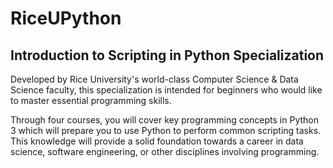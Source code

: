 # RiceUPython
## Introduction to Scripting in Python Specialization

Developed by Rice University's world-class Computer Science & Data Science faculty, this specialization is intended for beginners who would like to master essential programming skills.  

Through four courses, you will cover key programming concepts in Python 3 which will prepare you to use Python to perform common scripting tasks.  This knowledge will provide a solid foundation towards a career in data science, software engineering, or other disciplines involving programming.
